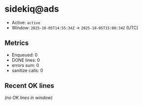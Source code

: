 # sidekiq@ads

- Active: `active`
- Window: `2025-10-05T14:55:34Z` → `2025-10-05T15:00:34Z` (UTC)

## Metrics
- Enqueued: 0
- DONE lines: 0
- errors sum: 0
- sanitize calls: 0

## Recent OK lines
_(no OK lines in window)_
